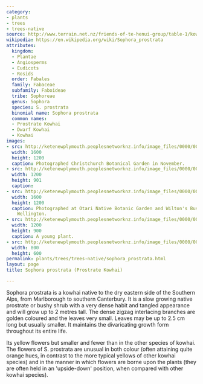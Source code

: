 ```yaml
---
category:
- plants
- trees
- trees-native
source: http://www.terrain.net.nz/friends-of-te-henui-group/table-1/kowhai-dwarf-sophora-prostrata.html
wikipedia: https://en.wikipedia.org/wiki/Sophora_prostrata
attributes:
  kingdom:
  - Plantae
  - Angiosperms
  - Eudicots
  - Rosids
  order: Fabales
  family: Fabaceae
  subfamily: Faboideae
  tribe: Sophoreae
  genus: Sophora
  species: S. prostrata
  binomial name: Sophora prostrata
  common names:
  - Prostrate Kowhai
  - Dwarf Kowhai
  - Kowhai
images:
- src: http://ketenewplymouth.peoplesnetworknz.info/image_files/0000/0008/4288/Sophora_prostrata-001.JPG
  width: 1600
  height: 1200
  caption: Photographed Christchurch Botanical Garden in November.
- src: http://ketenewplymouth.peoplesnetworknz.info/image_files/0000/0008/4293/Sophora_prostrata-002.JPG
  width: 1200
  height: 901
  caption: 
- src: http://ketenewplymouth.peoplesnetworknz.info/image_files/0000/0005/2479/Sophora_prostrata-005.JPG
  width: 1600
  height: 1200
  caption: Photographed at Otari Native Botanic Garden and Wilton's Bush Reserve.
    Wellington.
- src: http://ketenewplymouth.peoplesnetworknz.info/image_files/0000/0003/1919/Sophora_prostrata__Prostrate_Kowhai__Dwarf_Kowhia-001.JPG
  width: 1200
  height: 900
  caption: A young plant.
- src: http://ketenewplymouth.peoplesnetworknz.info/image_files/0000/0007/6919/Sophora_prostrata-001.JPG
  width: 800
  height: 600
permalink: plants/trees/trees-native/sophora_prostrata.html
layout: page
title: Sophora prostrata (Prostrate Kowhai)

---
```

Sophora prostrata is a kowhai native to the dry eastern side of the Southern Alps, from Marlborough to southern Canterbury. It is a slow growing native prostrate or bushy shrub with a very dense habit and tangled appearance and will grow up to 2 metres tall. The dense zigzag interlacing branches are golden coloured and the leaves very small. Leaves may be up to 2.5 cm long but usually smaller. It maintains the divaricating growth form throughout its entire life.

Its yellow flowers but smaller and fewer than in the other species of kowhai. The flowers of S. prostrata are unusual in both colour (often attaining quite orange hues, in contrast to the more typical yellows of other kowhai species) and in the manner in which flowers are borne upon the plants (they are often held in an 'upside-down' position, when compared with other kowhai species).
